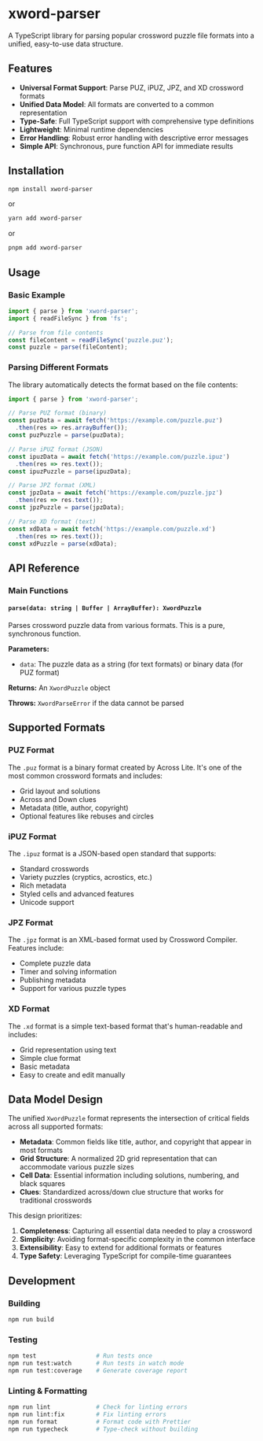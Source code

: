 # xword-parser

A TypeScript library for parsing popular crossword puzzle file formats into a unified, easy-to-use data structure.

## Features

- **Universal Format Support**: Parse PUZ, iPUZ, JPZ, and XD crossword formats
- **Unified Data Model**: All formats are converted to a common representation
- **Type-Safe**: Full TypeScript support with comprehensive type definitions
- **Lightweight**: Minimal runtime dependencies
- **Error Handling**: Robust error handling with descriptive error messages
- **Simple API**: Synchronous, pure function API for immediate results

## Installation

```bash
npm install xword-parser
```

or

```bash
yarn add xword-parser
```

or

```bash
pnpm add xword-parser
```

## Usage

### Basic Example

```typescript
import { parse } from 'xword-parser';
import { readFileSync } from 'fs';

// Parse from file contents
const fileContent = readFileSync('puzzle.puz');
const puzzle = parse(fileContent);
```

### Parsing Different Formats

The library automatically detects the format based on the file contents:

```typescript
import { parse } from 'xword-parser';

// Parse PUZ format (binary)
const puzData = await fetch('https://example.com/puzzle.puz')
  .then(res => res.arrayBuffer());
const puzPuzzle = parse(puzData);

// Parse iPUZ format (JSON)
const ipuzData = await fetch('https://example.com/puzzle.ipuz')
  .then(res => res.text());
const ipuzPuzzle = parse(ipuzData);

// Parse JPZ format (XML)
const jpzData = await fetch('https://example.com/puzzle.jpz')
  .then(res => res.text());
const jpzPuzzle = parse(jpzData);

// Parse XD format (text)
const xdData = await fetch('https://example.com/puzzle.xd')
  .then(res => res.text());
const xdPuzzle = parse(xdData);
```

## API Reference

### Main Functions

#### `parse(data: string | Buffer | ArrayBuffer): XwordPuzzle`

Parses crossword puzzle data from various formats. This is a pure, synchronous function.

**Parameters:**
- `data`: The puzzle data as a string (for text formats) or binary data (for PUZ format)

**Returns:** An `XwordPuzzle` object

**Throws:** `XwordParseError` if the data cannot be parsed

## Supported Formats

### PUZ Format
The `.puz` format is a binary format created by Across Lite. It's one of the most common crossword formats and includes:
- Grid layout and solutions
- Across and Down clues
- Metadata (title, author, copyright)
- Optional features like rebuses and circles

### iPUZ Format
The `.ipuz` format is a JSON-based open standard that supports:
- Standard crosswords
- Variety puzzles (cryptics, acrostics, etc.)
- Rich metadata
- Styled cells and advanced features
- Unicode support

### JPZ Format
The `.jpz` format is an XML-based format used by Crossword Compiler. Features include:
- Complete puzzle data
- Timer and solving information
- Publishing metadata
- Support for various puzzle types

### XD Format
The `.xd` format is a simple text-based format that's human-readable and includes:
- Grid representation using text
- Simple clue format
- Basic metadata
- Easy to create and edit manually

## Data Model Design

The unified `XwordPuzzle` format represents the intersection of critical fields across all supported formats:

- **Metadata**: Common fields like title, author, and copyright that appear in most formats
- **Grid Structure**: A normalized 2D grid representation that can accommodate various puzzle sizes
- **Cell Data**: Essential information including solutions, numbering, and black squares
- **Clues**: Standardized across/down clue structure that works for traditional crosswords

This design prioritizes:
1. **Completeness**: Capturing all essential data needed to play a crossword
2. **Simplicity**: Avoiding format-specific complexity in the common interface
3. **Extensibility**: Easy to extend for additional formats or features
4. **Type Safety**: Leveraging TypeScript for compile-time guarantees

## Development

### Building

```bash
npm run build
```

### Testing

```bash
npm test                 # Run tests once
npm run test:watch       # Run tests in watch mode
npm run test:coverage    # Generate coverage report
```

### Linting & Formatting

```bash
npm run lint             # Check for linting errors
npm run lint:fix         # Fix linting errors
npm run format           # Format code with Prettier
npm run typecheck        # Type-check without building
```